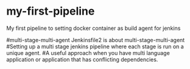 # my-first-pipeline
My first pipeline to setting docker container as build agent for jenkins

#multi-stage-multi-agent
Jenkinsfile2 is about multi-stage-multi-agent
 #Setting up a multi stage jenkins pipeline where each stage is run on a unique agent. 
#A useful approach when you have multi language application or application that has conflicting dependencies.
